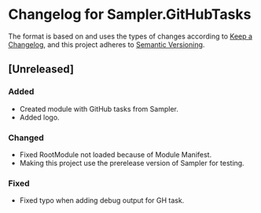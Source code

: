 # Changelog for Sampler.GitHubTasks

The format is based on and uses the types of changes according to [Keep a Changelog](https://keepachangelog.com/en/1.0.0/),
and this project adheres to [Semantic Versioning](https://semver.org/spec/v2.0.0.html).

## [Unreleased]

### Added

- Created module with GitHub tasks from Sampler.
- Added logo.

### Changed

- Fixed RootModule not loaded because of Module Manifest.
- Making this project use the prerelease version of Sampler for testing.

### Fixed

- Fixed typo when adding debug output for GH task.
